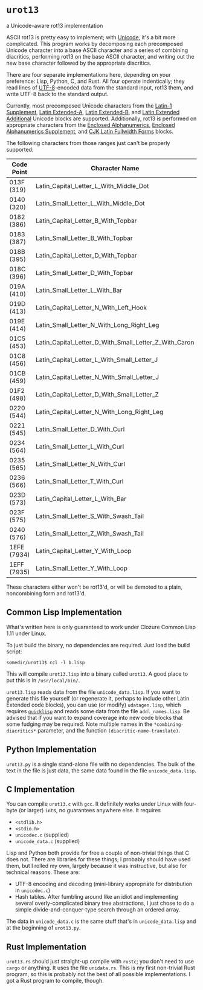 # `urot13`
a Unicode-aware rot13 implementation

ASCII rot13 is pretty easy to implement; with
[Unicode](https://en.wikipedia.org/wiki/Unicode), it's a bit more
complicated. This program works by decomposing each precomposed Unicode
character into a base ASCII character and a series of combining diacritics,
performing rot13 on the base ASCII character, and writing out the new base
character followed by the appropriate diacritics.

There are four separate implementations here, depending on your preference:
Lisp, Python, C, and Rust. All four operate indentically; they read lines of
[UTF-8](https://en.wikipedia.org/wiki/UTF-8)-encoded data from the standard
input, rot13 them, and write UTF-8 back to the standard output.

Currently, most precomposed Unicode characters from the
[Latin-1 Supplement](https://en.wikipedia.org/wiki/Latin-1_Supplement_(Unicode_block)),
[Latin Extended-A](https://en.wikipedia.org/wiki/Latin_Extended-A),
[Latin Extended-B](https://en.wikipedia.org/wiki/Latin_Extended-B), and
[Latin Extended Additional](https://en.wikipedia.org/wiki/Latin_Extended_Additional)
Unicode blocks are supported. Additionally, rot13 is performed on appropriate
characters from the
[Enclosed Alphanumerics](https://en.wikipedia.org/wiki/Enclosed_Alphanumerics),
[Enclosed Alphanumerics Supplement](https://en.wikipedia.org/wiki/Enclosed_Alphanumeric_Supplement),
and [CJK Latin Fullwidth Forms](https://en.wikipedia.org/wiki/Halfwidth_and_fullwidth_forms) blocks.

The following characters from those ranges just can't be properly supported:

| Code Point  | Character Name |
| ----------- | -------------- |
| 013F (319)  | Latin_Capital_Letter_L_With_Middle_Dot |
| 0140 (320)  | Latin_Small_Letter_L_With_Middle_Dot |
| 0182 (386)  | Latin_Capital_Letter_B_With_Topbar |
| 0183 (387)  | Latin_Small_Letter_B_With_Topbar |
| 018B (395)  | Latin_Capital_Letter_D_With_Topbar |
| 018C (396)  | Latin_Small_Letter_D_With_Topbar |
| 019A (410)  | Latin_Small_Letter_L_With_Bar |
| 019D (413)  | Latin_Capital_Letter_N_With_Left_Hook |
| 019E (414)  | Latin_Small_Letter_N_With_Long_Right_Leg |
| 01C5 (453)  | Latin_Capital_Letter_D_With_Small_Letter_Z_With_Caron |
| 01C8 (456)  | Latin_Capital_Letter_L_With_Small_Letter_J |
| 01CB (459)  | Latin_Capital_Letter_N_With_Small_Letter_J |
| 01F2 (498)  | Latin_Capital_Letter_D_With_Small_Letter_Z |
| 0220 (544)  | Latin_Capital_Letter_N_With_Long_Right_Leg |
| 0221 (545)  | Latin_Small_Letter_D_With_Curl |
| 0234 (564)  | Latin_Small_Letter_L_With_Curl |
| 0235 (565)  | Latin_Small_Letter_N_With_Curl |
| 0236 (566)  | Latin_Small_Letter_T_With_Curl |
| 023D (573)  | Latin_Capital_Letter_L_With_Bar |
| 023F (575)  | Latin_Small_Letter_S_With_Swash_Tail |
| 0240 (576)  | Latin_Small_Letter_Z_With_Swash_Tail |
| 1EFE (7934) | Latin_Capital_Letter_Y_With_Loop |
| 1EFF (7935) | Latin_Small_Letter_Y_With_Loop |

These characters either won't be rot13'd, or will be demoted to a plain,
noncombining form and rot13'd.

## Common Lisp Implementation

What's written here is only guaranteed to work under Clozure Common Lisp 1.11
under Linux.

To just build the binary, no dependencies are required. Just load the build
script:

    somedir/urot13$ ccl -l b.lisp

This will compile `urot13.lisp` into a binary called `urot13`. A good place to
put this is in `/usr/local/bin/`.

`urot13.lisp` reads data from the file `unicode_data.lisp`. If you want to
generate this file yourself (or regenerate it, perhaps to include other Latin
Extended code blocks), you can use (or modify) `udatagen.lisp`, which requires
[`quicklisp`](http://www.quicklisp.org/beta) and reads some data from the
file `addl_names.lisp`. Be advised that if you want to expand coverage into
new code blocks that some fudging may be required. Note multiple names in
the `*combining-diacritics*` parameter, and the function
`(diacritic-name-translate)`.

## Python Implementation

`urot13.py` is a single stand-alone file with no dependencies. The bulk of
the text in the file is just data, the same data found in the file
`unicode_data.lisp`.

## C Implementation

You can compile `urot13.c` with `gcc`. It definitely works under Linux with
four-byte (or larger) `int`s, no guarantees anywhere else. It requires

 *  `<stdlib.h>`
 *  `<stdio.h>`
 *  `unicodec.c` (supplied)
 *  `unicode_data.c` (supplied)

Lisp and Python both provide for free a couple of non-trivial things that
C does not. There are libraries for these things; I probably should have
used them, but I rolled my own, largely because it was instructive, but also
for technical reasons. These are:
 *  UTF-8 encoding and decoding (mini-library appropriate for distribution
    in `unicodec.c`)
 *  Hash tables. After fumbling around like an idiot and implementing several
    overly-complicated binary tree abstractions, I just chose to do a simple
    divide-and-conquer-type search through an ordered array.

The data in `unicode_data.c` is the same stuff that's in `unicode_data.lisp`
and at the beginning of `urot13.py`.

## Rust Implementation

`urot13.rs` should just straight-up compile with `rustc`; you don't need to
use `cargo` or anything. It uses the file `unidata.rs`. This is my first
non-trivial Rust program, so this is probably not the best of all possible
implementations. I got a Rust program to compile, though.
